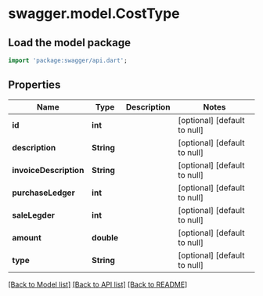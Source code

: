 # swagger.model.CostType

## Load the model package
```dart
import 'package:swagger/api.dart';
```

## Properties
Name | Type | Description | Notes
------------ | ------------- | ------------- | -------------
**id** | **int** |  | [optional] [default to null]
**description** | **String** |  | [optional] [default to null]
**invoiceDescription** | **String** |  | [optional] [default to null]
**purchaseLedger** | **int** |  | [optional] [default to null]
**saleLegder** | **int** |  | [optional] [default to null]
**amount** | **double** |  | [optional] [default to null]
**type** | **String** |  | [optional] [default to null]

[[Back to Model list]](../README.md#documentation-for-models) [[Back to API list]](../README.md#documentation-for-api-endpoints) [[Back to README]](../README.md)


